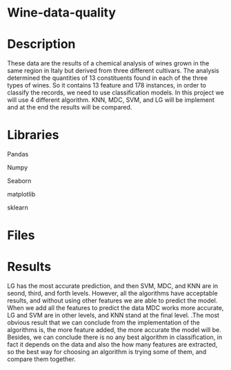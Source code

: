 # Wine-data-quality

# Description

These data are the results of a chemical analysis of wines grown in the same region in Italy but derived from three different cultivars. The analysis determined the quantities of 13 constituents found in each of the three types of wines. So it contains 13 feature and 178 instances, in order to classify the records, we need to use classification models. In this project we will use 4 different algorithm. KNN, MDC, SVM, and LG will be implement and at the end the results will be compared.

# Libraries

Pandas

Numpy

Seaborn

matplotlib

sklearn

# Files

# Results

LG has the most accurate prediction, and then SVM, MDC, and KNN are in seond, third, and forth levels. However, all the algorithms have acceptable results, and without using other features we are able to predict the model. 
When we add all the features to predict the data MDC works more accurate, LG and SVM are in other levels, and KNN stand at the final level. 
.The most obvious result that we can conclude from the implementation of the algorithms is, the more feature added, the more accurate the model will be. Besides, we can conclude there is no any best algorithm in classification, in fact it depends on the data and also the how many features are extracted, so the best way for choosing an algorithm is trying some of them, and compare them together.
